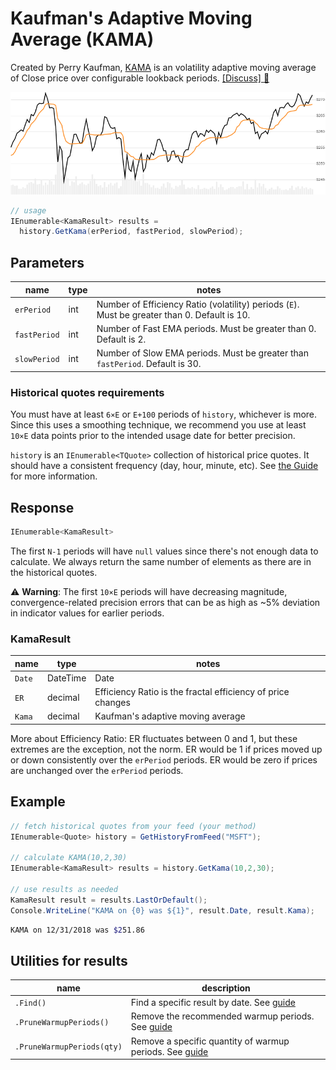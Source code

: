 # Kaufman's Adaptive Moving Average (KAMA)

Created by Perry Kaufman, [KAMA](https://school.stockcharts.com/doku.php?id=technical_indicators:kaufman_s_adaptive_moving_average) is an volatility adaptive moving average of Close price over configurable lookback periods.
[[Discuss] :speech_balloon:](https://github.com/DaveSkender/Stock.Indicators/discussions/210 "Community discussion about this indicator")

![image](chart.png)

```csharp
// usage
IEnumerable<KamaResult> results =
  history.GetKama(erPeriod, fastPeriod, slowPeriod);  
```

## Parameters

| name | type | notes
| -- |-- |--
| `erPeriod` | int | Number of Efficiency Ratio (volatility) periods (`E`).  Must be greater than 0.  Default is 10.
| `fastPeriod` | int | Number of Fast EMA periods.  Must be greater than 0.  Default is 2.
| `slowPeriod` | int | Number of Slow EMA periods.  Must be greater than `fastPeriod`.  Default is 30.

### Historical quotes requirements

You must have at least `6×E` or `E+100` periods of `history`, whichever is more.  Since this uses a smoothing technique, we recommend you use at least `10×E` data points prior to the intended usage date for better precision.

`history` is an `IEnumerable<TQuote>` collection of historical price quotes.  It should have a consistent frequency (day, hour, minute, etc).  See [the Guide](../../docs/GUIDE.md) for more information.

## Response

```csharp
IEnumerable<KamaResult>
```

The first `N-1` periods will have `null` values since there's not enough data to calculate.  We always return the same number of elements as there are in the historical quotes.

:warning: **Warning**: The first `10×E` periods will have decreasing magnitude, convergence-related precision errors that can be as high as ~5% deviation in indicator values for earlier periods.

### KamaResult

| name | type | notes
| -- |-- |--
| `Date` | DateTime | Date
| `ER`   | decimal | Efficiency Ratio is the fractal efficiency of price changes
| `Kama` | decimal | Kaufman's adaptive moving average

More about Efficiency Ratio: ER fluctuates between 0 and 1, but these extremes are the exception, not the norm. ER would be 1 if prices moved up or down consistently over the `erPeriod` periods. ER would be zero if prices are unchanged over the `erPeriod` periods.

## Example

```csharp
// fetch historical quotes from your feed (your method)
IEnumerable<Quote> history = GetHistoryFromFeed("MSFT");

// calculate KAMA(10,2,30)
IEnumerable<KamaResult> results = history.GetKama(10,2,30);

// use results as needed
KamaResult result = results.LastOrDefault();
Console.WriteLine("KAMA on {0} was ${1}", result.Date, result.Kama);
```

```bash
KAMA on 12/31/2018 was $251.86
```

## Utilities for results

| name | description
| -- |--
| `.Find()` | Find a specific result by date.  See [guide](../../docs/UTILITIES.md#find-indicator-result-by-date)
| `.PruneWarmupPeriods()` | Remove the recommended warmup periods.  See [guide](../../docs/UTILITIES.md#prune-warmup-periods)
| `.PruneWarmupPeriods(qty)` | Remove a specific quantity of warmup periods.  See [guide](../../docs/UTILITIES.md#prune-warmup-periods)
